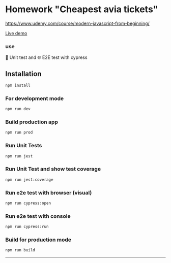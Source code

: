 # Homework "Cheapest avia tickets"

https://www.udemy.com/course/modern-javascript-from-beginning/


[Live demo](https://agdobrynin.github.io/udemy-js-aviatikets/dist/)

### use
🌟 Unit test and 🌐 E2E test with cypress

## Installation
```bash
npm install
```

### For development mode
```bash
npm run dev
```

### Build production app
```bash
npm run prod
```
### Run Unit Tests
```bash
npm run jest
```

### Run Unit Test and show test coverage
```bash
npm run jest:coverage
```

### Run e2e test with browser (visual)
```bash
npm run cypress:open
```

### Run e2e test with console
```bash
npm run cypress:run
```


### Build for production mode
```bash
npm run build
```
---
